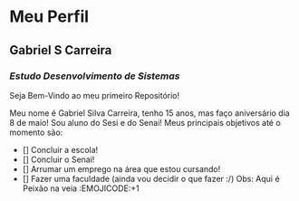 # **Meu Perfil**

## Gabriel S Carreira

### *Estudo Desenvolvimento de Sistemas*

Seja Bem-Vindo ao meu primeiro Repositório!

Meu nome é Gabriel Silva Carreira, tenho 15 anos, mas faço aniversário dia 8 de maio!
Sou aluno do Sesi e do Senai!
Meus principais objetivos até o momento são:
- [] Concluir a escola!
- [] Concluir o Senai!
- [] Arrumar um emprego na área que estou cursando!
- [] Fazer uma faculdade (ainda vou decidir o que fazer :/)
Obs: Aqui é Peixão na veia :EMOJICODE:+1
